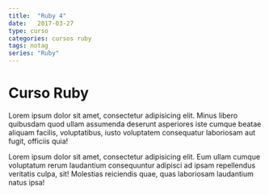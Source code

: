 ```yaml
---
title:	"Ruby 4"
date:	2017-03-27
type: curso
categories: cursos ruby
tags: notag
series: "Ruby"
---
```

# Curso Ruby
Lorem ipsum dolor sit amet, consectetur adipisicing elit. Minus libero quibusdam quod ullam assumenda deserunt asperiores iste cumque beatae aliquam facilis, voluptatibus, iusto voluptatem consequatur laboriosam aut fugit, officiis quia!
<!--more-->
Lorem ipsum dolor sit amet, consectetur adipisicing elit. Eum ullam cumque voluptatum rerum laudantium consequuntur adipisci ad ipsam repellendus veritatis culpa, sit! Molestias reiciendis quae, quas laboriosam laudantium natus ipsa!
